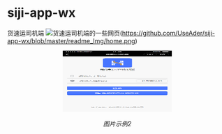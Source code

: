 # siji-app-wx
货速运司机端
![货速运司机端的一些网页]()(https://github.com/UseAder/siji-app-wx/blob/master/readme_Img/home.png)
<p align="center">
    <img src="https://github.com/UseAder/siji-app-wx/blob/master/readme_Img/login.png"  width="250" height="140">
    <p align="center">
        <em>图片示例2</em>
    </p>
</p>



